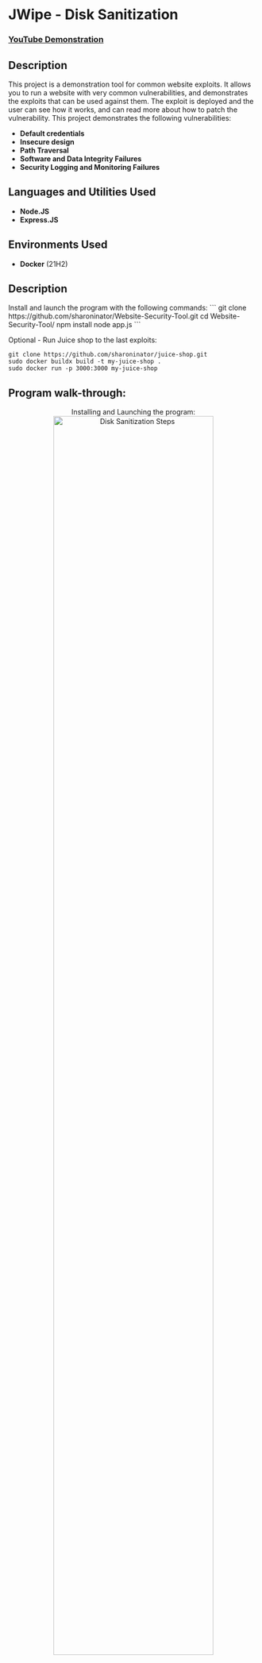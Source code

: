 <h1>JWipe - Disk Sanitization</h1>

 ### [YouTube Demonstration](https://youtu.be/7eJexJVCqJo)

<h2>Description</h2>
This project is a demonstration tool for common website exploits. It allows you to run a website with very common vulnerabilities, and demonstrates the exploits that can be used against them. The exploit is deployed and the user can see how it works, and can read more about how to patch the vulnerability. This project demonstrates the following vulnerabilities:

 - <b>Default credentials</b>
 - <b>Insecure design</b>
 - <b>Path Traversal</b>
 - <b>Software and Data Integrity Failures</b>
 - <b>Security Logging and Monitoring Failures</b>


<h2>Languages and Utilities Used</h2>

- <b>Node.JS</b> 
- <b>Express.JS</b>

<h2>Environments Used </h2>

- <b>Docker</b> (21H2)


<h2>Description</h2>
Install and launch the program with the following commands:
```
git clone https://github.com/sharoninator/Website-Security-Tool.git
cd Website-Security-Tool/
npm install
node app.js
```

Optional - Run Juice shop to the last exploits:
```
git clone https://github.com/sharoninator/juice-shop.git
sudo docker buildx build -t my-juice-shop .
sudo docker run -p 3000:3000 my-juice-shop
```

<h2>Program walk-through:</h2>

<p align="center">
Installing and Launching the program: <br/>
<img src="https://github.com/user-attachments/assets/2a97c1c7-fef6-419f-984e-a8842c3d4750" height="80%" width="80%" alt="Disk Sanitization Steps"/>
<br />
<br />
Running the default credentials exploit:  <br/>
<img src="https://github.com/user-attachments/assets/cd1aa5d2-ef99-4ba1-bc16-20f2f8e13d0e" height="80%" width="80%" alt="Disk Sanitization Steps"/>
<br />

<br />
Running the path traversal exploit: <br/>
<img src="https://github.com/user-attachments/assets/17247d69-0cd3-4e72-b9c2-15b41ce5d7d1" height="80%" width="80%" alt="Disk Sanitization Steps"/>
<br />
<br />
Running the insecure design exploit:  <br/>
<img src="https://github.com/user-attachments/assets/8b3e2595-958d-4f42-87de-b4a85abf19a3" height="80%" width="80%" alt="Disk Sanitization Steps"/>
<br />
<br />
Wait for process to complete (may take some time):  <br/>
<img src="https://i.imgur.com/JL945Ga.png" height="80%" width="80%" alt="Disk Sanitization Steps"/>
<br />
<br />
Sanitization complete:  <br/>
<img src="https://i.imgur.com/K71yaM2.png" height="80%" width="80%" alt="Disk Sanitization Steps"/>
<br />
<br />
Observe the wiped disk:  <br/>
<img src="https://i.imgur.com/AeZkvFQ.png" height="80%" width="80%" alt="Disk Sanitization Steps"/>
</p>

<!--
 ```diff
- text in red
+ text in green
! text in orange
# text in gray
@@ text in purple (and bold)@@
```
--!>
